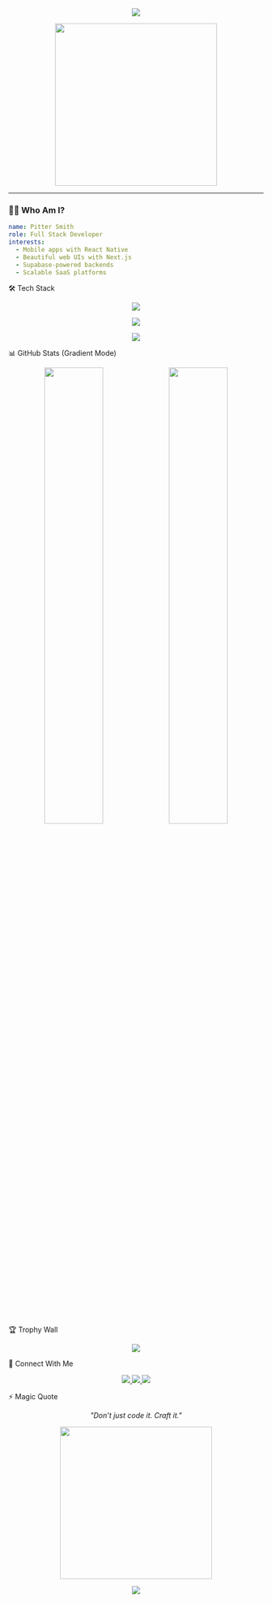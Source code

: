 <!-- HEADER WITH TYPING EFFECT -->
<p align="center">
  <img src="https://readme-typing-svg.demolab.com?font=Fira+Code&size=26&pause=1000&color=F94DFF&center=true&vCenter=true&width=450&lines=Hi+I'm+Pitter+Smith;Full-Stack+Developer+%F0%9F%9A%80" />
</p>

<p align="center">
  <img src="https://media.giphy.com/media/qgQUggAC3Pfv687qPC/giphy.gif" width="320" />
</p>

---

### 🧙‍♂️ Who Am I?

```yaml
name: Pitter Smith
role: Full Stack Developer
interests:
  - Mobile apps with React Native
  - Beautiful web UIs with Next.js
  - Supabase-powered backends
  - Scalable SaaS platforms
```
🛠️ Tech Stack
<p align="center"> <img src="https://skillicons.dev/icons?i=react,reactnative,nextjs,tailwind,typescript,nodejs,supabase,firebase,python,vercel,github" /> </p>
<!-- 
🌈 Featured Project – RentDemo
<p align="center"> <img src="https://capsule-render.vercel.app/api?type=soft&color=8E2DE2,FF61D6&height=160&section=header&text=RentDemo&fontSize=45&fontAlign=50&fontColor=ffffff" /> </p>
🏢 A white-label, multi-tenant SaaS platform for apartment buildings.
💡 Features include:
Custom-branded mobile apps
Admin dashboards for building managers
Stripe payments, maintenance tickets, push notifications, and more. 
-->

<p align="center"> <a href="https://about-me-gold-three.vercel.app"> <img src="https://img.shields.io/badge/🌐%20Live%20Preview-FF61D6?style=for-the-badge&logo=vercel&logoColor=white" /> </a> </p>

<p align="center"> <a href="https://about-me-gold-three.vercel.app" target="_blank"> <img src="https://img.shields.io/badge/Live-Demo-00cc99?style=for-the-badge&logo=vercel&logoColor=white" /> </a> </p>
📊 GitHub Stats (Gradient Mode)
<p align="center"> <img width="48%" src="https://github-readme-stats.vercel.app/api?username=top-dev0810&show_icons=true&theme=react&hide_border=true&border_radius=10" /> <img width="48%" src="https://github-readme-streak-stats.herokuapp.com/?user=top-dev0810&theme=react&hide_border=true&date_format=M%20j%5B%2C%20Y%5D" /> </p>
🏆 Trophy Wall
<p align="center"> <img src="https://github-profile-trophy.vercel.app/?username=top-dev0810&theme=gruvbox&column=6&margin-w=8&no-bg=true&no-frame=true" /> </p>
🔗 Connect With Me
<p align="center"> <a href="mailto:victory0810.k@gmail.com"> <img src="https://img.shields.io/badge/Gmail-D14836?style=for-the-badge&logo=gmail&logoColor=white" /> </a> <a href="https://github.com/top-dev0810"> <img src="https://img.shields.io/badge/GitHub-000?style=for-the-badge&logo=github&logoColor=white" /> </a> <a href="https://about-me-gold-three.vercel.app"> <img src="https://img.shields.io/badge/Portfolio-111827?style=for-the-badge&logo=vercel&logoColor=white" /> </a> </p>
⚡ Magic Quote
<p align="center"><i>"Don’t just code it. Craft it."</i></p> <p align="center"> <img src="https://media.giphy.com/media/L1R1tvI9svkIWwpVYr/giphy.gif" width="300" /> </p> <p align="center"> <img src="https://capsule-render.vercel.app/api?type=waving&color=FF61D6,8E2DE2&height=100&section=footer"/> </p>
